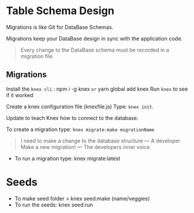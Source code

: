 # Table Schema Design 

Migrations is like Git for DataBase Schemas. 

Migrations keep your DataBase design in sync with the application code.

> Every change to the DataBase schema must be recorded in a migration file. 

## Migrations 

Install the `knex cli` : npm i -g knex `or` yarn global add knex
Run `knex` to see if it worked

Create a knex configuration file (knexfile.js)
Type: `knex init`.

Update to teach Knex how to connect to the database.

To create a migration type: `knex migrate:make migrationName`

> I need to make a change to the database structure 
> &mdash; A developer 
 >Make a new migration!
 > &mdash; The developers inner voice

* To run a migration type: knex migrate:latest

# Seeds
- To make seed folder > knex seed:make (name/veggies)
- To run the seeds: knex seed:run
